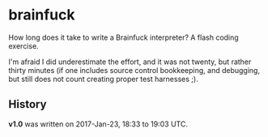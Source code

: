 # brainfuck

How long does it take to write a Brainfuck interpreter? A flash coding
exercise.

I'm afraid I did underestimate the effort, and it was not twenty, but
rather thirty minutes (if one includes source control bookkeeping, and
debugging, but still does not count creating proper test harnesses ;).

## History

**v1.0** was written on 2017-Jan-23, 18:33 to 19:03 UTC.
